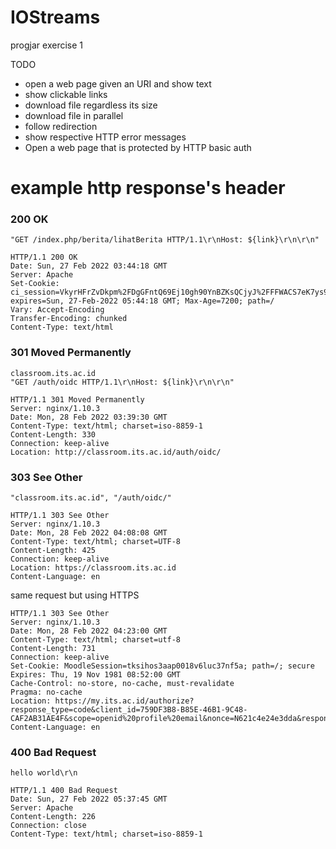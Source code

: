 # IOStreams
 progjar exercise 1

TODO
- open a web page given an URI and show text
- show clickable links
- download file regardless its size
- download file in parallel
- follow redirection
- show respective HTTP error messages
- Open a web page that is protected by HTTP basic auth

# example http response's header
### 200 OK
```
"GET /index.php/berita/lihatBerita HTTP/1.1\r\nHost: ${link}\r\n\r\n"
```
```
HTTP/1.1 200 OK
Date: Sun, 27 Feb 2022 03:44:18 GMT
Server: Apache
Set-Cookie: ci_session=VkyrHFrZvDkpm%2FDgGFntQ69Ej10gh90YnBZKsQCjyJ%2FFFWACS7eK7ys9mDK2GNmBsgMR0VrlCZEKVQG1ZaRhnqhOacXvLSQ8knSO%2F6t5LufZZEQ0op3sbSQuyU3N5lld1pM5Xh91npA6uRCbMQDF7d6RYo8MoasewI%2FC98iNO6QFcoo5jbhHXf9GW3cEQZcqT4v%2BZYBwvGv8AIXhqFX9NrZKflgpTQUtFRxs9GrYTUFWnjHsnnJ6h8TGS7IyAf1GEH334Hee56uc2slsD8koYsOrNQruPRQXQA6F%2Fb8Ha0SFQcMdjJy%2B0X3TJjRZb4TP4BQRyC%2FmN0mPIYaA68fqNZ7Y%2FHk3fXTqCeNzkxHoUZL6SWYrd3OA9ZXejaCKNGJufbs0KZr5C3%2BPjhjvse1U%2FBqmbSJchRDXjdA2vl7FIMwipu6ttQWVt574Mi9tt3Wrk7K88ubBGXHreXSufei1xpimqjQ3UI4M5EwrOh1PJVGWGLYYjGQdV4ukSR2FJicq; expires=Sun, 27-Feb-2022 05:44:18 GMT; Max-Age=7200; path=/
Vary: Accept-Encoding
Transfer-Encoding: chunked
Content-Type: text/html
```

### 301 Moved Permanently
```
classroom.its.ac.id
"GET /auth/oidc HTTP/1.1\r\nHost: ${link}\r\n\r\n"
```
```
HTTP/1.1 301 Moved Permanently
Server: nginx/1.10.3
Date: Mon, 28 Feb 2022 03:39:30 GMT
Content-Type: text/html; charset=iso-8859-1
Content-Length: 330
Connection: keep-alive
Location: http://classroom.its.ac.id/auth/oidc/
```

### 303 See Other
```
"classroom.its.ac.id", "/auth/oidc/"
```
```
HTTP/1.1 303 See Other
Server: nginx/1.10.3
Date: Mon, 28 Feb 2022 04:08:08 GMT
Content-Type: text/html; charset=UTF-8
Content-Length: 425
Connection: keep-alive
Location: https://classroom.its.ac.id
Content-Language: en
```
same request but using HTTPS
```
HTTP/1.1 303 See Other
Server: nginx/1.10.3
Date: Mon, 28 Feb 2022 04:23:00 GMT
Content-Type: text/html; charset=utf-8
Content-Length: 731
Connection: keep-alive
Set-Cookie: MoodleSession=tksihos3aap0018v6luc37nf5a; path=/; secure
Expires: Thu, 19 Nov 1981 08:52:00 GMT
Cache-Control: no-store, no-cache, must-revalidate
Pragma: no-cache
Location: https://my.its.ac.id/authorize?response_type=code&client_id=759DF3B8-B85E-46B1-9C48-CAF2AB31AE4F&scope=openid%20profile%20email&nonce=N621c4e24e3dda&response_mode=form_post&resource=https%3A%2F%2Fmy.its.ac.id%2Fuserinfo&state=tM4AutZK4KNtiE7&redirect_uri=https%3A%2F%2Fclassroom.its.ac.id%2Fauth%2Foidc%2F
Content-Language: en
```

### 400 Bad Request
```
hello world\r\n
```
```
HTTP/1.1 400 Bad Request
Date: Sun, 27 Feb 2022 05:37:45 GMT
Server: Apache
Content-Length: 226
Connection: close
Content-Type: text/html; charset=iso-8859-1
```